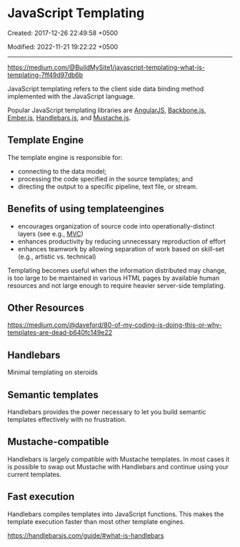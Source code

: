 # JavaScript Templating

Created: 2017-12-26 22:49:58 +0500

Modified: 2022-11-21 19:22:22 +0500

---

<https://medium.com/@BuildMySite1/javascript-templating-what-is-templating-7ff49d97db6b>

JavaScript templating refers to the client side data binding method implemented with the JavaScript language.

Popular JavaScript templating libraries are [AngularJS](https://angularjs.org/), [Backbone.js](http://backbonejs.org/), [Ember.js](http://emberjs.com/), [Handlebars.js](http://handlebarsjs.com/), and [Mustache.js](http://mustache.github.io/).

## Template Engine

The template engine is responsible for:

- connecting to the data model;
- processing the code specified in the source templates; and
- directing the output to a specific pipeline, text file, or stream.

## Benefits of using templateengines

- encourages organization of source code into operationally-distinct layers (see e.g., [MVC](http://upload.wikimedia.org/wikipedia/commons/a/a0/MVC-Process.svg))
- enhances productivity by reducing unnecessary reproduction of effort
- enhances teamwork by allowing separation of work based on skill-set (e.g., artistic vs. technical)

Templating becomes useful when the information distributed may change, is too large to be maintained in various HTML pages by available human resources and not large enough to require heavier server-side templating.

## Other Resources

<https://medium.com/@daveford/80-of-my-coding-is-doing-this-or-why-templates-are-dead-b640fc149e22>

## Handlebars

Minimal templating on steroids

## Semantic templates

Handlebars provides the power necessary to let you build semantic templates effectively with no frustration.

## Mustache-compatible

Handlebars is largely compatible with Mustache templates. In most cases it is possible to swap out Mustache with Handlebars and continue using your current templates.

## Fast execution

Handlebars compiles templates into JavaScript functions. This makes the template execution faster than most other template engines.

<https://handlebarsjs.com/guide/#what-is-handlebars>
